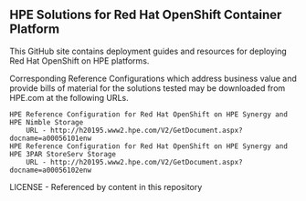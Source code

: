 ## HPE Solutions for Red Hat OpenShift Container Platform

This GitHub site contains deployment guides and resources for deploying Red Hat OpenShift on HPE platforms. 

Corresponding Reference Configurations which address business value and provide bills of material for the solutions tested may be downloaded from HPE.com at the following URLs.

    HPE Reference Configuration for Red Hat OpenShift on HPE Synergy and HPE Nimble Storage
        URL - http://h20195.www2.hpe.com/V2/GetDocument.aspx?docname=a00056101enw
    HPE Reference Configuration for Red Hat OpenShift on HPE Synergy and HPE 3PAR StoreServ Storage
        URL - http://h20195.www2.hpe.com/V2/GetDocument.aspx?docname=a00056102enw


LICENSE - Referenced by content in this repository
